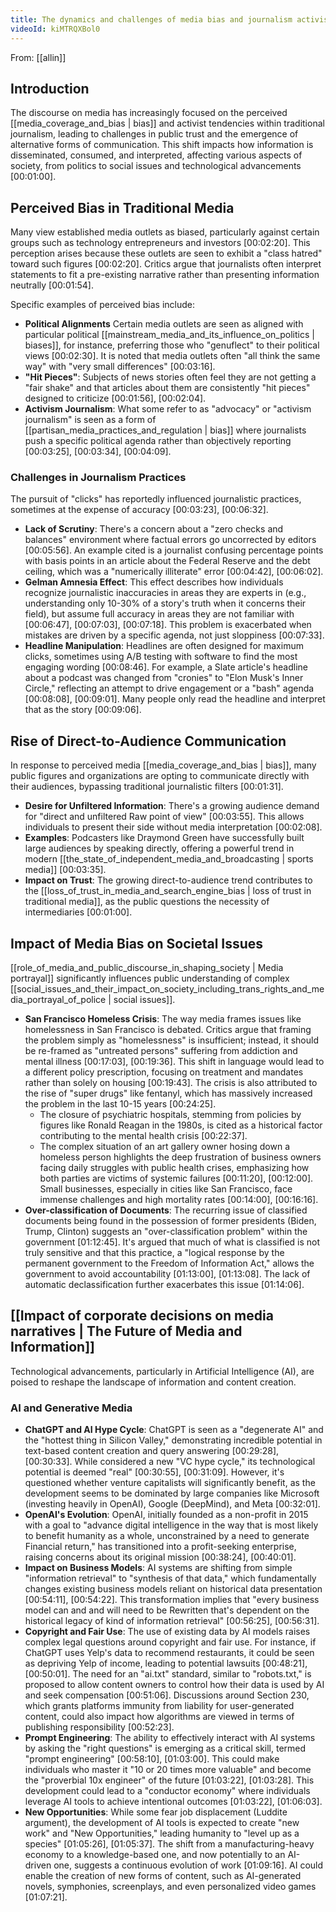```yaml
---
title: The dynamics and challenges of media bias and journalism activism
videoId: kiMTRQXBol0
---
```


From: [[allin]] <br/> 

## Introduction

The discourse on media has increasingly focused on the perceived [[media_coverage_and_bias | bias]] and activist tendencies within traditional journalism, leading to challenges in public trust and the emergence of alternative forms of communication. This shift impacts how information is disseminated, consumed, and interpreted, affecting various aspects of society, from politics to social issues and technological advancements <a class="yt-timestamp" data-t="00:01:00">[00:01:00]</a>.

## Perceived Bias in Traditional Media

Many view established media outlets as biased, particularly against certain groups such as technology entrepreneurs and investors <a class="yt-timestamp" data-t="00:02:20">[00:02:20]</a>. This perception arises because these outlets are seen to exhibit a "class hatred" toward such figures <a class="yt-timestamp" data-t="00:02:20">[00:02:20]</a>. Critics argue that journalists often interpret statements to fit a pre-existing narrative rather than presenting information neutrally <a class="yt-timestamp" data-t="00:01:54">[00:01:54]</a>.

Specific examples of perceived bias include:
*   **Political Alignments** Certain media outlets are seen as aligned with particular political [[mainstream_media_and_its_influence_on_politics | biases]], for instance, preferring those who "genuflect" to their political views <a class="yt-timestamp" data-t="00:02:30">[00:02:30]</a>. It is noted that media outlets often "all think the same way" with "very small differences" <a class="yt-timestamp" data-t="00:03:16">[00:03:16]</a>.
*   **"Hit Pieces"**: Subjects of news stories often feel they are not getting a "fair shake" and that articles about them are consistently "hit pieces" designed to criticize <a class="yt-timestamp" data-t="00:01:56">[00:01:56]</a>, <a class="yt-timestamp" data-t="00:02:04">[00:02:04]</a>.
*   **Activism Journalism**: What some refer to as "advocacy" or "activism journalism" is seen as a form of [[partisan_media_practices_and_regulation | bias]] where journalists push a specific political agenda rather than objectively reporting <a class="yt-timestamp" data-t="00:03:25">[00:03:25]</a>, <a class="yt-timestamp" data-t="00:03:34">[00:03:34]</a>, <a class="yt-timestamp" data-t="00:04:09">[00:04:09]</a>.

### Challenges in Journalism Practices

The pursuit of "clicks" has reportedly influenced journalistic practices, sometimes at the expense of accuracy <a class="yt-timestamp" data-t="00:03:23">[00:03:23]</a>, <a class="yt-timestamp" data-t="00:06:32">[00:06:32]</a>.
*   **Lack of Scrutiny**: There's a concern about a "zero checks and balances" environment where factual errors go uncorrected by editors <a class="yt-timestamp" data-t="00:05:56">[00:05:56]</a>. An example cited is a journalist confusing percentage points with basis points in an article about the Federal Reserve and the debt ceiling, which was a "numerically illiterate" error <a class="yt-timestamp" data-t="00:04:42">[00:04:42]</a>, <a class="yt-timestamp" data-t="00:06:02">[00:06:02]</a>.
*   **Gelman Amnesia Effect**: This effect describes how individuals recognize journalistic inaccuracies in areas they are experts in (e.g., understanding only 10-30% of a story's truth when it concerns their field), but assume full accuracy in areas they are not familiar with <a class="yt-timestamp" data-t="00:06:47">[00:06:47]</a>, <a class="yt-timestamp" data-t="00:07:03">[00:07:03]</a>, <a class="yt-timestamp" data-t="00:07:18">[00:07:18]</a>. This problem is exacerbated when mistakes are driven by a specific agenda, not just sloppiness <a class="yt-timestamp" data-t="00:07:33">[00:07:33]</a>.
*   **Headline Manipulation**: Headlines are often designed for maximum clicks, sometimes using A/B testing with software to find the most engaging wording <a class="yt-timestamp" data-t="00:08:46">[00:08:46]</a>. For example, a Slate article's headline about a podcast was changed from "cronies" to "Elon Musk's Inner Circle," reflecting an attempt to drive engagement or a "bash" agenda <a class="yt-timestamp" data-t="00:08:08">[00:08:08]</a>, <a class="yt-timestamp" data-t="00:09:01">[00:09:01]</a>. Many people only read the headline and interpret that as the story <a class="yt-timestamp" data-t="00:09:06">[00:09:06]</a>.

## Rise of Direct-to-Audience Communication

In response to perceived media [[media_coverage_and_bias | bias]], many public figures and organizations are opting to communicate directly with their audiences, bypassing traditional journalistic filters <a class="yt-timestamp" data-t="00:01:31">[00:01:31]</a>.
*   **Desire for Unfiltered Information**: There's a growing audience demand for "direct and unfiltered Raw point of view" <a class="yt-timestamp" data-t="00:03:55">[00:03:55]</a>. This allows individuals to present their side without media interpretation <a class="yt-timestamp" data-t="00:02:08">[00:02:08]</a>.
*   **Examples**: Podcasters like Draymond Green have successfully built large audiences by speaking directly, offering a powerful trend in modern [[the_state_of_independent_media_and_broadcasting | sports media]] <a class="yt-timestamp" data-t="00:03:35">[00:03:35]</a>.
*   **Impact on Trust**: The growing direct-to-audience trend contributes to the [[loss_of_trust_in_media_and_search_engine_bias | loss of trust in traditional media]], as the public questions the necessity of intermediaries <a class="yt-timestamp" data-t="00:01:00">[00:01:00]</a>.

## Impact of Media Bias on Societal Issues

[[role_of_media_and_public_discourse_in_shaping_society | Media portrayal]] significantly influences public understanding of complex [[social_issues_and_their_impact_on_society_including_trans_rights_and_media_portrayal_of_police | social issues]].
*   **San Francisco Homeless Crisis**: The way media frames issues like homelessness in San Francisco is debated. Critics argue that framing the problem simply as "homelessness" is insufficient; instead, it should be re-framed as "untreated persons" suffering from addiction and mental illness <a class="yt-timestamp" data-t="00:17:03">[00:17:03]</a>, <a class="yt-timestamp" data-t="00:19:36">[00:19:36]</a>. This shift in language would lead to a different policy prescription, focusing on treatment and mandates rather than solely on housing <a class="yt-timestamp" data-t="00:19:43">[00:19:43]</a>. The crisis is also attributed to the rise of "super drugs" like fentanyl, which has massively increased the problem in the last 10-15 years <a class="yt-timestamp" data-t="00:24:25">[00:24:25]</a>.
    *   The closure of psychiatric hospitals, stemming from policies by figures like Ronald Reagan in the 1980s, is cited as a historical factor contributing to the mental health crisis <a class="yt-timestamp" data-t="00:22:37">[00:22:37]</a>.
    *   The complex situation of an art gallery owner hosing down a homeless person highlights the deep frustration of business owners facing daily struggles with public health crises, emphasizing how both parties are victims of systemic failures <a class="yt-timestamp" data-t="00:11:20">[00:11:20]</a>, <a class="yt-timestamp" data-t="00:12:00">[00:12:00]</a>. Small businesses, especially in cities like San Francisco, face immense challenges and high mortality rates <a class="yt-timestamp" data-t="00:14:00">[00:14:00]</a>, <a class="yt-timestamp" data-t="00:16:16">[00:16:16]</a>.
*   **Over-classification of Documents**: The recurring issue of classified documents being found in the possession of former presidents (Biden, Trump, Clinton) suggests an "over-classification problem" within the government <a class="yt-timestamp" data-t="01:12:45">[01:12:45]</a>. It's argued that much of what is classified is not truly sensitive and that this practice, a "logical response by the permanent government to the Freedom of Information Act," allows the government to avoid accountability <a class="yt-timestamp" data-t="01:13:00">[01:13:00]</a>, <a class="yt-timestamp" data-t="01:13:08">[01:13:08]</a>. The lack of automatic declassification further exacerbates this issue <a class="yt-timestamp" data-t="01:14:06">[01:14:06]</a>.

## [[Impact of corporate decisions on media narratives | The Future of Media and Information]]

Technological advancements, particularly in Artificial Intelligence (AI), are poised to reshape the landscape of information and content creation.

### AI and Generative Media
*   **ChatGPT and AI Hype Cycle**: ChatGPT is seen as a "degenerate AI" and the "hottest thing in Silicon Valley," demonstrating incredible potential in text-based content creation and query answering <a class="yt-timestamp" data-t="00:29:28">[00:29:28]</a>, <a class="yt-timestamp" data-t="00:30:33">[00:30:33]</a>. While considered a new "VC hype cycle," its technological potential is deemed "real" <a class="yt-timestamp" data-t="00:30:55">[00:30:55]</a>, <a class="yt-timestamp" data-t="00:31:09">[00:31:09]</a>. However, it's questioned whether venture capitalists will significantly benefit, as the development seems to be dominated by large companies like Microsoft (investing heavily in OpenAI), Google (DeepMind), and Meta <a class="yt-timestamp" data-t="00:32:01">[00:32:01]</a>.
*   **OpenAI's Evolution**: OpenAI, initially founded as a non-profit in 2015 with a goal to "advance digital intelligence in the way that is most likely to benefit humanity as a whole, unconstrained by a need to generate Financial return," has transitioned into a profit-seeking enterprise, raising concerns about its original mission <a class="yt-timestamp" data-t="00:38:24">[00:38:24]</a>, <a class="yt-timestamp" data-t="00:40:01">[00:40:01]</a>.
*   **Impact on Business Models**: AI systems are shifting from simple "information retrieval" to "synthesis of that data," which fundamentally changes existing business models reliant on historical data presentation <a class="yt-timestamp" data-t="00:54:11">[00:54:11]</a>, <a class="yt-timestamp" data-t="00:54:22">[00:54:22]</a>. This transformation implies that "every business model can and and will need to be Rewritten that's dependent on the historical legacy of kind of information retrieval" <a class="yt-timestamp" data-t="00:56:25">[00:56:25]</a>, <a class="yt-timestamp" data-t="00:56:31">[00:56:31]</a>.
*   **Copyright and Fair Use**: The use of existing data by AI models raises complex legal questions around copyright and fair use. For instance, if ChatGPT uses Yelp's data to recommend restaurants, it could be seen as depriving Yelp of income, leading to potential lawsuits <a class="yt-timestamp" data-t="00:48:21">[00:48:21]</a>, <a class="yt-timestamp" data-t="00:50:01">[00:50:01]</a>. The need for an "ai.txt" standard, similar to "robots.txt," is proposed to allow content owners to control how their data is used by AI and seek compensation <a class="yt-timestamp" data-t="00:51:06">[00:51:06]</a>. Discussions around Section 230, which grants platforms immunity from liability for user-generated content, could also impact how algorithms are viewed in terms of publishing responsibility <a class="yt-timestamp" data-t="00:52:23">[00:52:23]</a>.
*   **Prompt Engineering**: The ability to effectively interact with AI systems by asking the "right questions" is emerging as a critical skill, termed "prompt engineering" <a class="yt-timestamp" data-t="00:58:10">[00:58:10]</a>, <a class="yt-timestamp" data-t="01:03:00">[01:03:00]</a>. This could make individuals who master it "10 or 20 times more valuable" and become the "proverbial 10x engineer" of the future <a class="yt-timestamp" data-t="01:03:22">[01:03:22]</a>, <a class="yt-timestamp" data-t="01:03:28">[01:03:28]</a>. This development could lead to a "conductor economy" where individuals leverage AI tools to achieve intentional outcomes <a class="yt-timestamp" data-t="01:03:22">[01:03:22]</a>, <a class="yt-timestamp" data-t="01:06:03">[01:06:03]</a>.
*   **New Opportunities**: While some fear job displacement (Luddite argument), the development of AI tools is expected to create "new work" and "New Opportunities," leading humanity to "level up as a species" <a class="yt-timestamp" data-t="01:05:26">[01:05:26]</a>, <a class="yt-timestamp" data-t="01:05:37">[01:05:37]</a>. The shift from a manufacturing-heavy economy to a knowledge-based one, and now potentially to an AI-driven one, suggests a continuous evolution of work <a class="yt-timestamp" data-t="01:09:16">[01:09:16]</a>. AI could enable the creation of new forms of content, such as AI-generated novels, symphonies, screenplays, and even personalized video games <a class="yt-timestamp" data-t="01:07:21">[01:07:21]</a>.